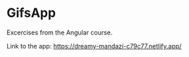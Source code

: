 # GifsApp

Excercises from the Angular course.

Link to the app: https://dreamy-mandazi-c79c77.netlify.app/
